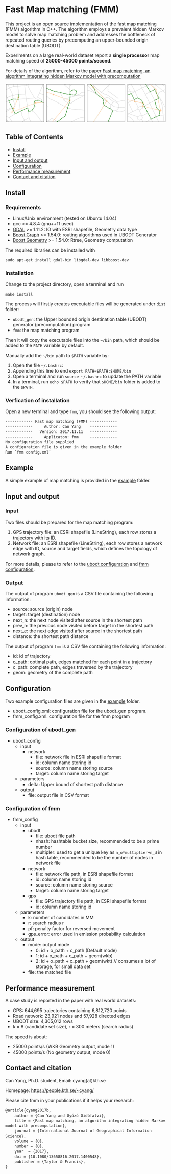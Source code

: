 # Fast Map matching (FMM) 

This project is an open source implementation of the fast map matching (FMM) algorithm in C++. The algorithm employs a prevalent hidden Markov model to solve map matching problem and addresses the bottleneck of repeated routing queries by precomputing an upper-bounded origin destination table (UBODT). 

Experiments on a large real-world dataset report a **single processor** map matching speed of **25000-45000 points/second**.

For details of the algorithm, refer to the paper [Fast map matching, an algorithm integrating hidden Markov model with precomputation](http://www.tandfonline.com/doi/full/10.1080/13658816.2017.1400548)

![demo](demo.png)

## Table of Contents

- [Install](#install)
- [Example](#example)
- [Input and output](#input-and-output)
- [Configuration](#configuration)
- [Performance measurement](#performance-measurement)
- [Contact and citation](#contact-and-citation)

## Install

### Requirements

- Linux/Unix environment (tested on Ubuntu 14.04)
- gcc >= 4.8.4 (gnu++11 used)
- [GDAL](http://www.gdal.org/) >= 1.11.2: IO with ESRI shapefile, Geometry data type
- [Boost Graph](http://www.boost.org/doc/libs/1_65_1/libs/graph/doc/index.html) >= 1.54.0: routing algorithms used in UBODT Generator
- [Boost Geometry](http://www.boost.org/doc/libs/1_65_1/libs/geometry/doc/html/index.html) >= 1.54.0: Rtree, Geometry computation

The required libraries can be installed with 

    sudo apt-get install gdal-bin libgdal-dev libboost-dev

### Installation

Change to the project directory, open a terminal and run

    make install 

The process will firstly creates executable files will be generated under `dist` folder:

- `ubodt_gen`: the Upper bounded origin destination table (UBODT) generator (precomputation) program
- `fmm`: the map matching program

Then it will copy the executable files into the `~/bin` path, which should be added to the `PATH` variable by default. 

Manually add the `~/bin` path to `$PATH` variable by:

1. Open the file `~/.bashrc`:
2. Appending this line to end `export PATH=$PATH:$HOME/bin` 
3. Open a terminal and run `source ~/.bashrc` to update the PATH variable
4. In a terminal, run `echo $PATH` to verify that `$HOME/bin` folder is added to the `$PATH`. 

### Verfication of installation

Open a new terminal and type `fmm`, you should see the following output:

    ------------ Fast map matching (FMM) ------------
    ------------     Author: Can Yang    ------------
    ------------   Version: 2017.11.11   ------------
    ------------     Applicaton: fmm     ------------
    No configuration file supplied
    A configuration file is given in the example folder
    Run `fmm config.xml`

## Example

A simple example of map matching is provided in the [example](example) folder. 

## Input and output

### Input

Two files should be prepared for the map matching program:

1. GPS trajectory file: an ESRI shapefile (LineString), each row stores a trajectory with its ID. 
2. Network file: an ESRI shapefile (LineString), each row stores a network edge with ID, source and target fields, which defines the topology of network graph.

For more details, please to refer to the [ubodt configuration](#configuration-of-ubodt_gen) and [fmm configuration](#configuration-of-fmm).

### Output

The output of program `ubodt_gen` is a CSV file containing the following information:

- source: source (origin) node 
- target: target (destination) node 
- next_n: the next node visited after source in the shortest path
- prev_n: the previous node visited before target in the shortest path
- next_e: the next edge visited after source in the shortest path
- distance: the shortest path distance

The output of program `fmm` is a CSV file containing the following information:

- id: id of trajectory
- o_path: optimal path, edges matched for each point in a trajectory
- c_path: complete path, edges traversed by the trajectory
- geom: geometry of the complete path 

## Configuration

Two example configuration files are given in the [example](example) folder.

- ubodt_config.xml: configuration file for the ubodt_gen program.
- fmm_config.xml: configuration file for the fmm program

### Configuration of ubodt_gen

- ubodt_config
    + input
        * network
            - file: network file in ESRI shapefile format
            - id: column name storing id
            - source: column name storing source
            - target: column name storing target
    + parameters
        * delta: Upper bound of shortest path distance
    + output
        * file: output file in CSV format

### Configuration of fmm

- fmm_config
    * input
        - ubodt
            + file: ubodt file path
            + nhash: hashtable bucket size, recommended to be a prime number
            + multipler: used to get a unique key as `n_o*multiplier+n_d` in hash table, recommended to be the number of nodes in network file
        - network
            + file: network file path, in ESRI shapefile format
            + id: column name storing id
            + source: column name storing source
            + target: column name storing target
        - gps
            + file: GPS trajectory file path, in ESRI shapefile format
            + id: column name storing id
    * parameters
        - k: number of candidates in MM
        - r: search radius r
        - pf: penalty factor for reversed movement
        - gps_error: error used in emission probability calculation
    * output
        - mode: output mode
            + 0: id + o_path + c_path (Default mode)
            + 1: id + o_path + c_path + geom(wkb)
            + 2: id + o_path + c_path + geom(wkt) // consumes a lot of storage, for small data set
        - file: the matched file

## Performance measurement

A case study is reported in the paper with real world datasets:

- GPS: 644,695 trajectories containing 6,812,720 points
- Road network: 23,921 nodes and 57,928 directed edges 
- UBODT size: 4,305,012 rows
- k = 8 (candidate set size), r = 300 meters (search radius)

The speed is about:

- 25000 points/s (WKB Geometry output, mode 1)
- 45000 points/s (No geometry output, mode 0)

## Contact and citation

Can Yang, Ph.D. student, Email: cyang(at)kth.se

Homepage: https://people.kth.se/~cyang/

Please cite fmm in your publications if it helps your research:

    @article{cyang2017b,
        author = {Can Yang and Győző Gidófalvi},
        title = {Fast map matching, an algorithm integrating hidden Markov model with precomputation},
        journal = {International Journal of Geographical Information Science},
        volume = {0},
        number = {0},
        year  = {2017},
        doi = {10.1080/13658816.2017.1400548},
        publisher = {Taylor & Francis},
    }





